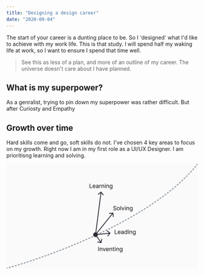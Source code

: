 ```yaml
---
title: "Designing a design career"
date: "2020-09-04"
---
```


The start of your career is a dunting place to be. So I 'designed' what I'd like to achieve with my work life. This is that study. I will spend half my waking life at work, so I want to ensure I spend that time well. 


>See this as less of a plan, and more of an outline of my career. The universe doesn't care about I have planned.   


## What is my superpower?
As a genralist, trying to pin down my superpower was rather difficult. But after  Curiosty and Empathy


## Growth over time

Hard skills come and go, soft skills do not. I've chosen 4 key areas to focus on my growth. Right now I am in my first role as a UI/UX Designer. I am prioritisng learning and solving.

![Graph showing growth priorities](./graphlearn.jpg)